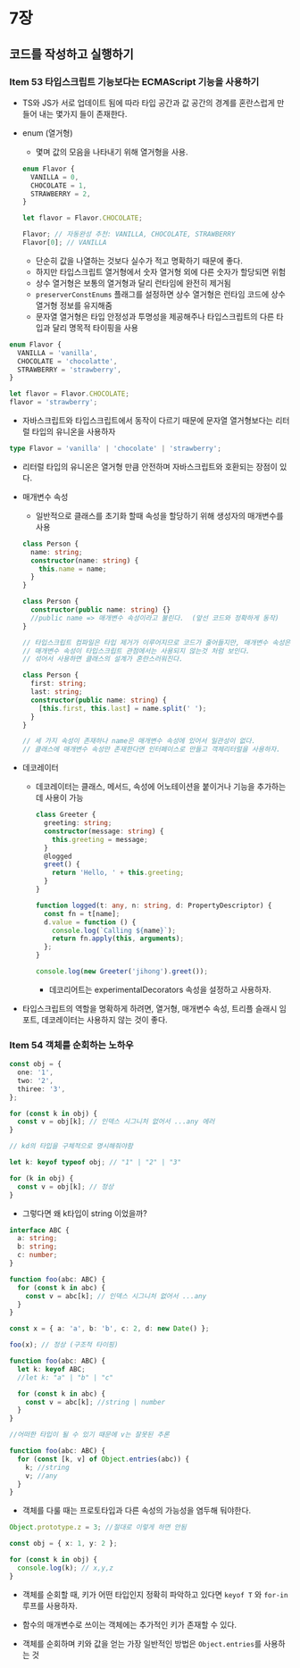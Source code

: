 # 7장

## 코드를 작성하고 실행하기

### Item 53 타입스크립트 기능보다는 ECMAScript 기능을 사용하기

- TS와 JS가 서로 업데이트 됨에 따라 타입 공간과 값 공간의 경계를 혼란스럽게 만들어 내는 몇가지 들이 존재한다.

- enum (열거형)

  - 몇며 값의 모음을 나타내기 위해 열거형을 사용.

  ```ts
  enum Flavor {
    VANILLA = 0,
    CHOCOLATE = 1,
    STRAWBERRY = 2,
  }

  let flavor = Flavor.CHOCOLATE;

  Flavor; // 자동완성 추천: VANILLA, CHOCOLATE, STRAWBERRY
  Flavor[0]; // VANILLA
  ```

  - 단순히 값을 나열하는 것보다 실수가 적고 명확하기 때문에 좋다.
  - 하지만 타입스크립트 열거형에서 숫자 열거형 외에 다른 숫자가 할당되면 위험
  - 상수 열거형은 보통의 열거형과 달리 런타임에 완전히 제거됨
  - `preserverConstEnums` 플래그를 설정하면 상수 열거형은 런타임 코드에 상수 열거형 정보를 유지해줌
  - 문자열 열거형은 타입 안정성과 투명성을 제공해주나 타입스크립트의 다른 타입과 달리 명목적 타이핑을 사용

```ts
enum Flavor {
  VANILLA = 'vanilla',
  CHOCOLATE = 'chocolatte',
  STRAWBERRY = 'strawberry',
}

let flavor = Flavor.CHOCOLATE;
flavor = 'strawberry';
```

- 자바스크립트와 타입스크립트에서 동작이 다르기 때문에 문자열 열거형보다는 리터럴 타입의 유니온을 사용하자

```ts
type Flavor = 'vanilla' | 'chocolate' | 'strawberry';
```

- 리터럴 타입의 유니온은 열거형 만큼 안전하며 자바스크립트와 호환되는 장점이 있다.

- 매개변수 속성

  - 일반적으로 클래스를 초기화 할때 속성을 할당하기 위해 생성자의 매개변수를 사용

  ```ts
  class Person {
    name: string;
    constructor(name: string) {
      this.name = name;
    }
  }

  class Person {
    constructor(public name: string) {}
    //public name => 매개변수 속성이라고 불린다.  (앞선 코드와 정확하게 동작)
  }

  // 타입스크립트 컴파일은 타입 제거가 이루어지므로 코드가 줄어들지만, 매개변수 속성은 코드가 늘어난다.
  // 매개변수 속성이 타입스크립트 관점에서는 사용되지 않는것 처럼 보인다.
  // 섞어서 사용하면 클래스의 설계가 혼란스러워진다.

  class Person {
    first: string;
    last: string;
    constructor(public name: string) {
      [this.first, this.last] = name.split(' ');
    }
  }

  // 세 가지 속성이 존재하나 name은 매개변수 속성에 있어서 일관성이 없다.
  // 클래스에 매개변수 속성만 존재한다면 인터페이스로 만들고 객체리터럴을 사용하자.
  ```

- 데코레이터

  - 데코레이터는 클래스, 메서드, 속성에 어노테이션을 붙이거나 기능을 추가하는 데 사용이 가능

    ```ts
    class Greeter {
      greeting: string;
      constructor(message: string) {
        this.greeting = message;
      }
      @logged
      greet() {
        return 'Hello, ' + this.greeting;
      }
    }

    function logged(t: any, n: string, d: PropertyDescriptor) {
      const fn = t[name];
      d.value = function () {
        console.log(`Calling ${name}`);
        return fn.apply(this, arguments);
      };
    }

    console.log(new Greeter('jihong').greet());
    ```

    - 데코리어트는 experimentalDecorators 속성을 설정하고 사용하자.

- 타입스크립트의 역할을 명확하게 하려면, 열거형, 매개변수 속성, 트리플 슬래시 임포트, 데코레이터는 사용하지 않는 것이 좋다.

### Item 54 객체를 순회하는 노하우

```ts
const obj = {
  one: '1',
  two: '2',
  thiree: '3',
};

for (const k in obj) {
  const v = obj[k]; // 인덱스 시그니처 없어서 ...any 에러
}

// kd의 타입을 구체적으로 명시해줘야함

let k: keyof typeof obj; // "1" | "2" | "3"

for (k in obj) {
  const v = obj[k]; // 정상
}
```

- 그렇다면 왜 k타입이 string 이었을까?

```ts
interface ABC {
  a: string;
  b: string;
  c: number;
}

function foo(abc: ABC) {
  for (const k in abc) {
    const v = abc[k]; // 인덱스 시그니처 없어서 ...any
  }
}

const x = { a: 'a', b: 'b', c: 2, d: new Date() };

foo(x); // 정상 (구조적 타이핑)

function foo(abc: ABC) {
  let k: keyof ABC;
  //let k: "a" | "b" | "c"

  for (const k in abc) {
    const v = abc[k]; //string | number
  }
}

//어떠한 타입이 될 수 있기 때문에 v는 잘못된 추론

function foo(abc: ABC) {
  for (const [k, v] of Object.entries(abc)) {
    k; //string
    v; //any
  }
}
```

- 객체를 다룰 때는 프로토타입과 다른 속성의 가능성을 염두해 둬야한다.

```ts
Object.prototype.z = 3; //절대로 이렇게 하면 안됨

const obj = { x: 1, y: 2 };

for (const k in obj) {
  console.log(k); // x,y,z
}
```

- 객체를 순회할 때, 키가 어떤 타입인지 정확히 파악하고 있다면 `keyof T` 와 `for-in` 루프를 사용하자.

- 함수의 매개변수로 쓰이는 객체에는 추가적인 키가 존재할 수 있다.

- 객체를 순회하며 키와 값을 얻는 가장 일반적인 방법은 `Object.entries`를 사용하는 것
